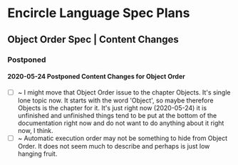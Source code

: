 Encircle Language Spec Plans
============================

Object Order Spec | Content Changes
-----------------------------------

### Postponed

#### 2020-05-24 Postponed Content Changes for Object Order

- [ ] ~ I might move that Object Order issue to the chapter Objects. It's single lone topic now. It starts with the word 'Object', so maybe therefore Objects is the chapter for it. It's just right now (2020-05-24) it is unfinished and unfinished things tend to be put at the bottom of the documentation right now and do not want to do anything about it right now, I think.
- [ ] ~ Automatic execution order may not be something to hide from Object Order. It does not seem much to describe and perhaps is just low hanging fruit.